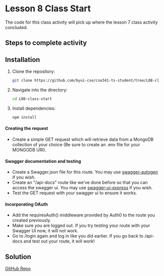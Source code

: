 # Lesson 8 Class Start

The code for this class activity will pick up where the lesson 7 class activity concluded.

## Steps to complete activity

## Installation

1. Clone the repository:
    ```bash
    git clone https://github.com/byui-cse/cse341-ts-student/tree/L08-class-start
    ```

2. Navigate into the directory:
    ```bash
    cd L08-class-start
    ```

3. Install dependencies:
    ```bash
    npm install
    ```


#### Creating the request

- Create a simple GET request which will retrieve data from a MongoDB collection of your choice (Be sure to create an .env file for your MONGODB URI).

#### Swagger documentation and testing

- Create a Swagger.json file for this route. You may use [swagger-autogen](https://www.npmjs.com/package/swagger-autogen) if you wish.
- Create an "/api-docs" route like we've done before so that you can access the swagger ui. You may use [swagger-ui-express](https://www.npmjs.com/package/swagger-ui-express) if you wish.
- Test the GET request with your swagger ui to ensure it works.

#### Incorporating OAuth

- Add the requiresAuth() middleware provided by Auth0 to the route you created previously.
- Make sure you are logged out. If you try testing your route with your Swagger UI now, it will not work.
- Go to /login again and log in like you did earlier. If you go back to /api-docs and test out your route, it will work!

## Solution

[GitHub Repo](https://github.com/byui-cse/cse341-code-student/tree/L08-class-complete)
